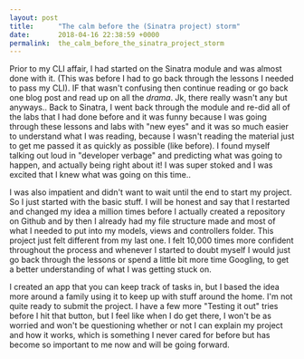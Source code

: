 ```yaml
---
layout: post
title:      "The calm before the (Sinatra project) storm"
date:       2018-04-16 22:38:59 +0000
permalink:  the_calm_before_the_sinatra_project_storm
---
```



Prior to my CLI affair, I had started on the Sinatra module and was almost done with it. (This was before I had to go back through the lessons I needed to pass my CLI). IF that wasn't confusing then continue reading or go back one blog post and read up on all the *drama*. Jk, there really wasn't any but anyways.. Back to Sinatra, I went back through the module and re-did all of the labs that I had done before and it was funny because I was going through these lessons and labs with "new eyes" and it was so much easier to understand what I was reading, because I wasn't reading the material just to get me passed it as quickly as possible (like before). I found myself talking out loud in "developer verbage" and predicting what was going to happen, and actually being right about it! I was super stoked and I was excited that I knew what was going on this time..

I was also impatient and didn't want to wait until the end to start my project. So I just started with the basic stuff. I will be honest and say that I restarted and changed my idea a million times before I actually created a repository on Github and by then I already had my file structure made and most of what I needed to put into my models, views and controllers folder.  This project just felt different from my last one. I felt 10,000 times more confident throughout the process and whenever I started to doubt myself I would just go back through the lessons or spend a little bit more time Googling, to get a better understanding of what I was getting stuck on. 

I created an app that you can keep track of tasks in, but I based the idea more around a family using it to keep up with stuff around the home. I'm not quite ready to submit the project. I have a few more "Testing it out" tries before I hit that button, but I feel like when I do get there, I won't be as worried and won't be questioning whether or not I can explain my project and how it works, which is something I never cared for before but has become so important to me now and will be going forward. 


